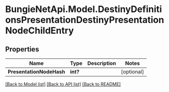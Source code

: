 # BungieNetApi.Model.DestinyDefinitionsPresentationDestinyPresentationNodeChildEntry
## Properties

Name | Type | Description | Notes
------------ | ------------- | ------------- | -------------
**PresentationNodeHash** | **int?** |  | [optional] 

[[Back to Model list]](../README.md#documentation-for-models) [[Back to API list]](../README.md#documentation-for-api-endpoints) [[Back to README]](../README.md)

